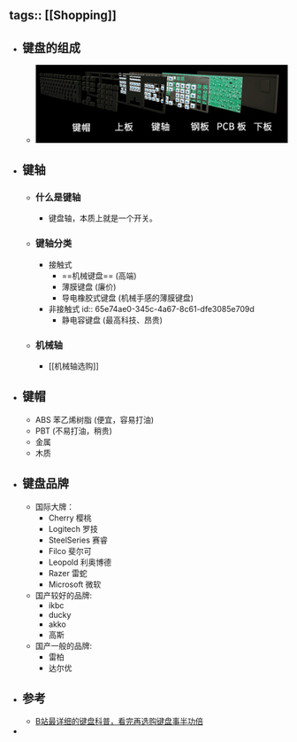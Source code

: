 tags:: [[Shopping]]
---

- ## 键盘的组成
	- ![image.png](../assets/image_1709656512490_0.png)
- ## 键轴
	- ### 什么是键轴
		- 键盘轴，本质上就是一个开关。
	- ### 键轴分类
		- 接触式
			- ==机械键盘== (高端)
			- 薄膜键盘 (廉价)
			- 导电橡胶式键盘 (机械手感的薄膜键盘)
		- 非接触式
		  id:: 65e74ae0-345c-4a67-8c61-dfe3085e709d
			- 静电容键盘 (最高科技、昂贵)
	- ### 机械轴
		- [[机械轴选购]]
- ## 键帽
	- ABS 苯乙烯树脂 (便宜，容易打油)
	- PBT (不易打油，稍贵)
	- 金属
	- 木质
- ## 键盘品牌
	- 国际大牌：
		- Cherry 樱桃
		- Logitech 罗技
		- SteelSeries 赛睿
		- Filco 斐尔可
		- Leopold 利奥博德
		- Razer 雷蛇
		- Microsoft 微软
	- 国产较好的品牌:
		- ikbc
		- ducky
		- akko
		- 高斯
	- 国产一般的品牌:
		- 雷柏
		- 达尔优
- ## 参考
	- [B站最详细的键盘科普，看完再选购键盘事半功倍](https://www.bilibili.com/video/BV187411a7YF/?spm_id_from=333.337.search-card.all.click&vd_source=f1fbb083ddef12dcff3388779faac201)
-